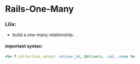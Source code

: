 # Rails-One-Many

### LGs:
* build a one-many relationship.

#### important syntax:
```ruby
<%= f.collection_select :driver_id, @drivers, :id, :name %>
```